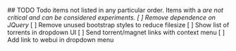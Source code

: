 # #   T O D O  
  
 T o d o   i t e m s   n o t   l i s t e d   i n   a n y   p a r t i c u l a r   o r d e r .  
 I t e m s   w i t h   a   *   a r e   n o t   c r i t i c a l   a n d   c a n   b e   c o n s i d e r e d   e x p e r i m e n t s .  
  
  
 [   ]   R e m o v e   d e p e n d e n c e   o n   J Q u e r y   *  
 [   ]   R e m o v e   u n u s e d   b o o t s t r a p   s t y l e s   t o   r e d u c e   f i l e s i z e  
 [   ]   S h o w   l i s t   o f   t o r r e n t s   i n   d r o p d o w n   U I  
 [   ]   S e n d   t o r r e n t / m a g n e t   l i n k s   w i t h   c o n t e x t   m e n u  
 [   ]   A d d   l i n k   t o   w e b u i   i n   d r o p d o w n   m e n u 